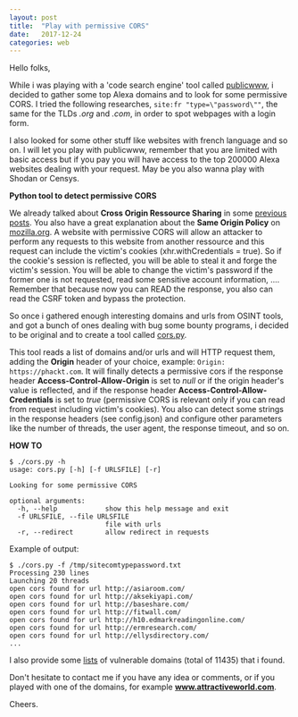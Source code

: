 ```yaml
---
layout: post
title:  "Play with permissive CORS"
date:   2017-12-24
categories: web
---
```

Hello folks,  
  
While i was playing with a 'code search engine' tool called [publicwww](https://publicwww.com), i decided to gather some top Alexa domains and to look for some permissive CORS. I tried the following researches, ```site:fr "type=\"password\""```, the same for the TLDs *.org* and *.com*, in order to spot webpages with a login form.  
  
I also looked for some other stuff like websites with french language and so on. I will let you play with publicwww, remember that you are limited with basic access but if you pay you will have access to the top 200000 Alexa websites dealing with your request. May be you also wanna play with Shodan or Censys.  
  
**Python tool to detect permissive CORS**  

We already talked about **Cross Origin Ressource Sharing** in some [previous posts](https://phackt.com/xss-cors-csrf-partie-3-cors-csrf). You also have a great explanation about the **Same Origin Policy** on [mozilla.org](https://developer.mozilla.org/en-US/docs/Web/Security/Same-origin_policy). A website with permissive CORS will allow an attacker to perform any requests to this website from another ressource and this request can include the victim's cookies (xhr.withCredentials = true). So if the cookie's session is reflected, you will be able to steal it and forge the victim's session. You will be able to change the victim's password if the former one is not requested, read some sensitive account information, .... Remember that because now you can READ the response, you also can read the CSRF token and bypass the protection.  
  
So once i gathered enough interesting domains and urls from OSINT tools, and got a bunch of ones dealing with bug some bounty programs, i decided to be original and to create a tool called [cors.py](https://github.com/phackt/pentest/tree/master/fingerprint/cors).  
  
This tool reads a list of domains and/or urls and will HTTP request them, adding the **Origin** header of your choice, example: ```Origin: https://phackt.com```. It will finally detects a permissive cors if the response header **Access-Control-Allow-Origin** is set to *null* or if the origin header's value is reflected, and if the response header **Access-Control-Allow-Credentials** is set to *true* (permissive CORS is relevant only if you can read from request including victim's cookies). You also can detect some strings in the response headers (see config.json) and configure other parameters like the number of threads, the user agent, the response timeout, and so on.  
  
**HOW TO**  

```
$ ./cors.py -h
usage: cors.py [-h] [-f URLSFILE] [-r]

Looking for some permissive CORS

optional arguments:
  -h, --help            show this help message and exit
  -f URLSFILE, --file URLSFILE
                        file with urls
  -r, --redirect        allow redirect in requests
```
  
Example of output:  
```
$ ./cors.py -f /tmp/sitecomtypepassword.txt 
Processing 230 lines
Launching 20 threads
open cors found for url http://asiaroom.com/
open cors found for url http://aksekiyapi.com/
open cors found for url http://baseshare.com/
open cors found for url http://fitwall.com/
open cors found for url http://h10.edmarkreadingonline.com/
open cors found for url http://ermresearch.com/
open cors found for url http://ellysdirectory.com/
...
```
  
I also provide some [lists](https://github.com/phackt/pentest/tree/master/fingerprint/cors/results) of vulnerable domains (total of 11435) that i found.  
  
Don't hesitate to contact me if you have any idea or comments, or if you played with one of the domains, for example **www.attractiveworld.com**.  
  
Cheers.